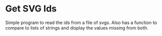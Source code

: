 # Get SVG Ids

Simple program to read the ids from a file of svgs. Also has a function to compare to lists of strings and display the values missing from both.
